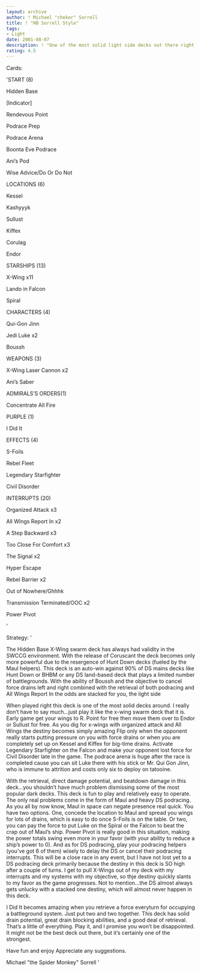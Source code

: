 ```yaml
---
layout: archive
author: ! Michael "choker" Sorrell
title: ! "HB Sorrell Style"
tags:
- Light
date: 2001-08-07
description: ! "One of the most solid light side decks out there right now.  Matches up great against some of the more popular dark side decks like hunt down and BHBM."
rating: 4.5
---
```

Cards: 

'START (8)

Hidden Base

[Indicator]

Rendevous Point

Podrace Prep

Podrace Arena

Boonta Eve Podrace

Ani’s Pod

Wise Advice/Do Or Do Not


LOCATIONS (6)

Kessel

Kashyyyk

Sullust

Kiffex

Corulag

Endor


STARSHIPS (13)

X-Wing x11

Lando in Falcon

Spiral


CHARACTERS (4)

Qui-Gon Jinn

Jedi Luke x2

Boussh


WEAPONS (3)

X-Wing Laser Cannon x2

Ani’s Saber


ADMIRALS’S ORDERS(1)

Concentrate All Fire


PURPLE (1)

I Did It


EFFECTS (4)

S-Foils

Rebel Fleet

Legendary Starfighter

Civil Disorder


INTERRUPTS (20)

Organized Attack x3

All WIngs Report In x2

A Step Backward x3

Too Close For Comfort x3

The Signal x2

Hyper Escape

Rebel Barrier x2

Out of Nowhere/Ghhhk

Transmission Terminated/OOC x2

Power Pivot

'

Strategy: '

The Hidden Base X-Wing swarm deck has always had validity in the SWCCG environment.  With the release of Coruscant the deck becomes only more powerful due to the resergence of Hunt Down decks (fueled by the Maul helpers).  This deck is an auto-win against 90% of DS mains decks like Hunt Down or BHBM or any DS land-based deck that plays a limited number of battlegrounds.  With the ability of Boussh and the objective to cancel force drains left and right combined with the retrieval of both podracing and All Wings Report In the odds are stacked for you, the light side


When played right this deck is one of the most solid decks around.  I really don’t have to say much...just play it like the x-wing swarm deck that it is.  Early game get your wings to R. Point for free then move them over to Endor or Sullust for free.  As you dig for x-wings with organized attack and All Wings the destiny becomes simply amazing  Flip only when the opponent really starts putting pressure on you with force drains or when you are completely set up on Kessel and Kiffex for big-time drains.  Activate Legendary Starfighter on the Falcon and make your opponent lost force for Civil Disorder late in the game.  The podrace arena is huge after the race is completed cause you can sit Luke there with his stick or Mr. Qui Gon Jinn, who is immune to attrition and costs only six to deploy on tatooine.


With the retrieval, direct damage potential, and beatdown damage in this deck...you shouldn’t have much problem dismissing some of the most popular dark decks.  This deck is fun to play and relatively easy to operate.  The only real problems come in the form of Maul and heavy DS podracing.  As you all by now know, Maul in space can negate presence real quick.  You have two options.  One, concede the location to Maul and spread you wings for lots of drains, which is easy to do once S-Foils is on the table.  Or two, you can pay the force to put Luke on the Spiral or the Falcon to beat the crap out of Maul’s ship.  Power Pivot is really good in this situation, making the power totals swing even more in your favor (with your ability to reduce a ship’s power to 0).  And as for DS podracing, play your podracing helpers (you’ve got 6 of them) wisely to delay the DS or cancel their podracing interrupts.  This will be a close race in any event, but I have not lost yet to a DS podracing deck primarily because the destiny in this deck is SO high after a couple of turns.  I get to pull X-Wings out of my deck with my interrupts and my systems with my objective, so thje destiny quickly slants to my favor as the game progresses.  Not to mention...the DS almost always gets unlucky with a stacked one destiny, which will almost never happen in this deck.


I Did It becomes amazing when you retrieve a force everyturn for occupying a battleground system.  Just put two and two together.  This deck has solid drain potential, great drain blocking abilities, and a good deal of retrieval.  That’s a little of everything.  Play it, and I promise you won’t be disappointed.  It might not be the best deck out there, but it’s certainly one of the strongest.


Have fun and enjoy  Appreciate any suggestions.


Michael "the Spider Monkey" Sorrell '